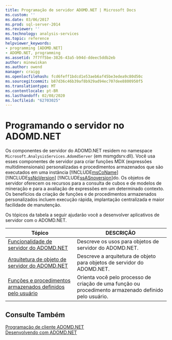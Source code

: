 ```yaml
---
title: Programação de servidor ADOMD.NET | Microsoft Docs
ms.custom: ''
ms.date: 03/06/2017
ms.prod: sql-server-2014
ms.reviewer: ''
ms.technology: analysis-services
ms.topic: reference
helpviewer_keywords:
- programming [ADOMD.NET]
- ADOMD.NET, programming
ms.assetid: 7f7ff5be-3826-43a5-b94d-ddeec5ddb2eb
author: minewiskan
ms.author: owend
manager: craigg
ms.openlocfilehash: fcd6feff1bdcd1e53aeb6af45be3edea9c80d50c
ms.sourcegitcommit: b87d36c46b39af8b929ad94ec707dee8800950f5
ms.translationtype: MT
ms.contentlocale: pt-BR
ms.lasthandoff: 02/08/2020
ms.locfileid: "62703025"
---
```

# <a name="adomdnet-server-programming"></a>Programando o servidor no ADOMD.NET
  Os componentes de servidor do ADOMD.NET residem no namespace `Microsoft.AnalysisServices.AdomdServer` (em msmgdsrv.dll). Você usa esses componentes de servidor para criar funções MDX (expressões multidimensionais) personalizadas e procedimentos armazenados que são executados em uma instância [!INCLUDE[msCoName](../../includes/msconame-md.md)] [!INCLUDE[ssNoVersion](../../includes/ssnoversion-md.md)] [!INCLUDE[ssASnoversion](../../includes/ssasnoversion-md.md)]do. Os objetos de servidor oferecem os recursos para a consulta de cubos e de modelos de mineração e para a avaliação de expressões em um determinado contexto. Os benefícios da criação de funções e de procedimentos armazenados personalizados incluem execução rápida, implantação centralizada e maior facilidade de manutenção.  
  
 Os tópicos da tabela a seguir ajudarão você a desenvolver aplicativos de servidor com o ADOMD.NET.  
  
|Tópico|DESCRIÇÃO|  
|-----------|-----------------|  
|[Funcionalidade de servidor do ADOMD.NET](https://docs.microsoft.com/bi-reference/adomd/multidimensional-models-adomd-net-server/adomd-net-server-functionality)|Descreve os usos para objetos de servidor do ADOMD.NET.|  
|[Arquitetura de objeto de servidor do ADOMD.NET](https://docs.microsoft.com/bi-reference/adomd/multidimensional-models-adomd-net-server/adomd-net-server-object-architecture)|Descreve a arquitetura de objeto para objetos de servidor do ADOMD.NET.|  
|[Funções e procedimentos armazenados definidos pelo usuário](https://docs.microsoft.com/bi-reference/adomd/multidimensional-models-adomd-net-server/user-defined-functions-and-stored-procedures)|Orienta você pelo processo de criação de uma função ou procedimento armazenado definido pelo usuário.|  
  
## <a name="see-also"></a>Consulte Também  
 [Programação de cliente ADOMD.NET](https://docs.microsoft.com/bi-reference/adomd/multidimensional-models-adomd-net-client/adomd-net-client-programming)   
 [Desenvolvendo com ADOMD.NET](https://docs.microsoft.com/bi-reference/adomd/developing-with-adomd-net)  
  
  
